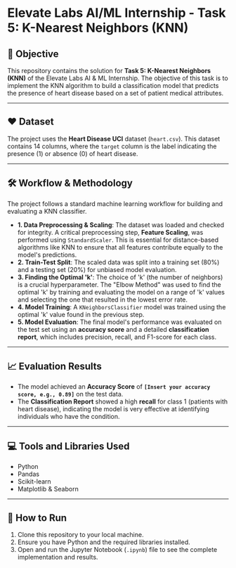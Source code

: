 # Elevate Labs AI/ML Internship - Task 5: K-Nearest Neighbors (KNN)

## 📝 Objective

This repository contains the solution for **Task 5: K-Nearest Neighbors (KNN)** of the Elevate Labs AI & ML Internship. The objective of this task is to implement the KNN algorithm to build a classification model that predicts the presence of heart disease based on a set of patient medical attributes.

---

## ❤️ Dataset

The project uses the **Heart Disease UCI** dataset (`heart.csv`). This dataset contains 14 columns, where the `target` column is the label indicating the presence (1) or absence (0) of heart disease.

---

## 🛠️ Workflow & Methodology

The project follows a standard machine learning workflow for building and evaluating a KNN classifier.

* **1. Data Preprocessing & Scaling**: The dataset was loaded and checked for integrity. A critical preprocessing step, **Feature Scaling**, was performed using `StandardScaler`. This is essential for distance-based algorithms like KNN to ensure that all features contribute equally to the model's predictions.
* **2. Train-Test Split**: The scaled data was split into a training set (80%) and a testing set (20%) for unbiased model evaluation.
* **3. Finding the Optimal 'k'**: The choice of 'k' (the number of neighbors) is a crucial hyperparameter. The "Elbow Method" was used to find the optimal 'k' by training and evaluating the model on a range of 'k' values and selecting the one that resulted in the lowest error rate.
* **4. Model Training**: A `KNeighborsClassifier` model was trained using the optimal 'k' value found in the previous step.
* **5. Model Evaluation**: The final model's performance was evaluated on the test set using an **accuracy score** and a detailed **classification report**, which includes precision, recall, and F1-score for each class.

---

## 📈 Evaluation Results

* The model achieved an **Accuracy Score** of **`[Insert your accuracy score, e.g., 0.89]`** on the test data.
* The **Classification Report** showed a high **recall** for class 1 (patients with heart disease), indicating the model is very effective at identifying individuals who have the condition.

---

## 💻 Tools and Libraries Used

* Python
* Pandas
* Scikit-learn
* Matplotlib & Seaborn

---

## 🚀 How to Run

1.  Clone this repository to your local machine.
2.  Ensure you have Python and the required libraries installed.
3.  Open and run the Jupyter Notebook (`.ipynb`) file to see the complete implementation and results.
